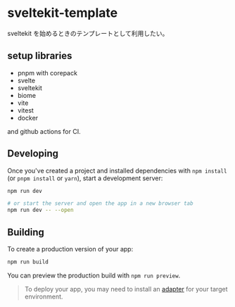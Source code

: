 # sveltekit-template

sveltekit を始めるときのテンプレートとして利用したい。

## setup libraries

- pnpm with corepack
- svelte
- sveltekit
- biome
- vite
- vitest
- docker

and github actions for CI.

## Developing

Once you've created a project and installed dependencies with `npm install` (or `pnpm install` or `yarn`), start a development server:

```bash
npm run dev

# or start the server and open the app in a new browser tab
npm run dev -- --open
```

## Building

To create a production version of your app:

```bash
npm run build
```

You can preview the production build with `npm run preview`.

> To deploy your app, you may need to install an [adapter](https://kit.svelte.dev/docs/adapters) for your target environment.
